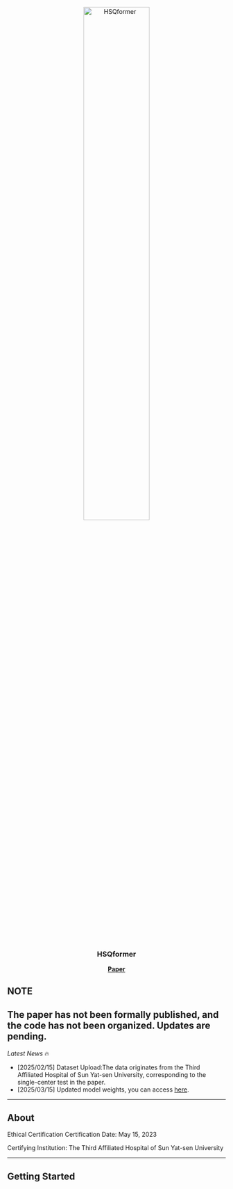 <p align="center"> <picture> <source media="(prefers-color-scheme: dark)" srcset="https://raw.githubusercontent.com/Asunatan/HSQformer/main/docs/source/assets/logos/HSQformer-logo-text-dark.png"> <img alt="HSQformer" src="https://raw.githubusercontent.com/Asunatan/HSQformer/main/docs/source/assets/logos/HSQformer-logo-text-light.png" width=55%> </picture> </p><h3 align="center"> HSQformer</h3><p align="center"> <a href="https://arxiv.org/abs/2502.03772"><b>Paper</b></a>

## NOTE
The paper has not been formally published, and the code has not been organized. Updates are pending.
---

*Latest News* 🔥
- [2025/02/15] Dataset Upload:The data originates from the Third Affiliated Hospital of Sun Yat-sen University, corresponding to the single-center test in the paper.
- [2025/03/15] Updated model weights, you can access [here](https://drive.google.com/drive/folders/1kGGmsbBI27C4R2y6AO6vdkv9bHp8McAk?usp=sharing).
---

## About

Ethical Certification
Certification Date: May 15, 2023

Certifying Institution: The Third Affiliated Hospital of Sun Yat-sen University

---
## Getting Started

